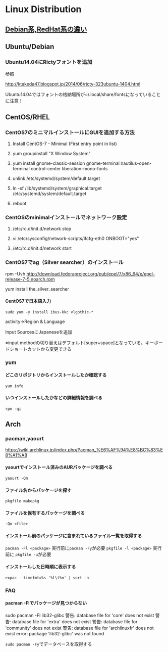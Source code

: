 # Linux Distribution

## [Debian系,RedHat系の違い](Debian系RedHat系の違い.md)


## Ubuntu/Debian

### Ubuntu14.04にRictyフォントを追加

参照

http://ktakeda47.blogspot.jp/2014/06/ricty-323ubuntu-1404.html


Ubuntu14.04ではフォントの格納場所が~/.local/share/fontsになっていることに注意！



## CentOS/RHEL

### CentOS7のミニマルインストールにGUIを追加する方法

1. Install CentOS-7 - Minimal (First entry point in list)

2. yum groupinstall "X Window System"

3. yum install gnome-classic-session gnome-terminal nautilus-open-terminal control-center liberation-mono-fonts

4. unlink /etc/systemd/system/default.target

5. ln -sf /lib/systemd/system/graphical.target /etc/systemd/system/default.target

6. reboot


### CentOSのminimalインストールでネットワーク設定

1. /etc/rc.d/init.d/network stop
1. vi /etc/sysconfig/network-scripts/ifcfg-eth0
ONBOOT="yes"

1. /etc/rc.d/init.d/network start

### CentOS7でag（Silver searcher）のインストール

rpm -Uvh http://download.fedoraproject.org/pub/epel/7/x86_64/e/epel-release-7-5.noarch.rpm

yum install the_silver_searcher


#### CentOS7で日本語入力

`sudo yum -y install ibus-kkc vlgothic-*`


activity->Region & Language


Input SourcesにJapaneseを追加


※input methodの切り替えはデフォルト[super+space]となっている。キーボードショートカットから変更できる

### yum

#### どこのリポジトリからインストールしたか確認する

`yum info`

#### いつインストールしたかなどの詳細情報を調べる

`rpm -qi`


## Arch

### pacman,yaourt

https://wiki.archlinux.jp/index.php/Pacman_%E6%AF%94%E8%BC%83%E8%A1%A8


#### yaourtでインストール済みのAURパッケージを調べる

`yaourt -Qm`

#### ファイル名からパッケージを探す

`pkgfile makepkg`

#### ファイルを保有するパッケージを調べる

`-Qo <file>`

#### インストール前のパッケージに含まれているファイル一覧を取得する

`pacman -Fl <package>` 実行前に`pacman -Fy`が必要
`pkgfile -l <package>` 実行前に `pkgfile -u`が必要


#### インストールした日時順に表示する

`expac --timefmt=%s '%l\t%n' | sort -n`


### FAQ

#### pacman -Flでパッケージが見つからない

sudo pacman -Fl lib32-glibc
警告: database file for 'core' does not exist
警告: database file for 'extra' does not exist
警告: database file for 'community' does not exist
警告: database file for 'archlinuxfr' does not exist
error: package 'lib32-glibc' was not found

`sudo pacman -Fy`でデータベースを取得する


